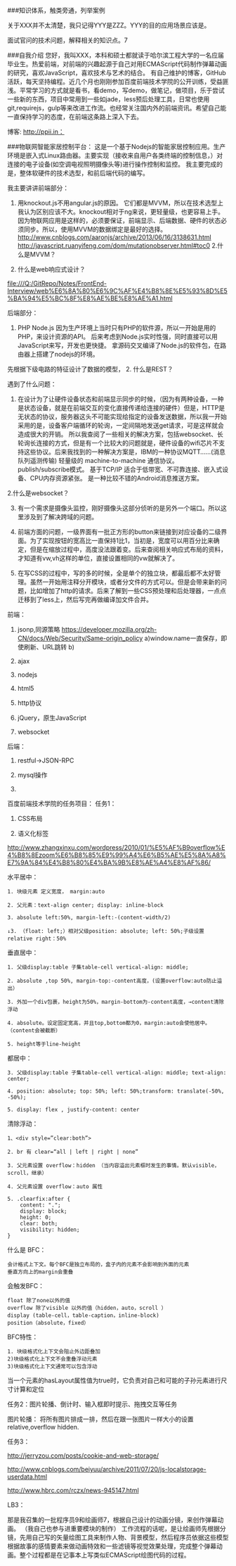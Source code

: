 ###知识体系，触类旁通，列举案例

关于XXX并不太清楚，我只记得YYY是ZZZ。YYY的目的应用场景应该是。

面试官问的技术问题，解释相关的知识点。7

###自我介绍
您好，我叫XXX，本科和硕士都就读于哈尔滨工程大学的一名应届毕业生。热爱前端，对前端的兴趣起源于自己对用ECMAScript代码制作弹幕动画的研究，喜欢JavaScript，喜欢技术与艺术的结合。
有自己维护的博客，GitHub活跃，每天坚持编程。近几个月也刚刚参加百度前端技术学院的公开训练，受益匪浅。平常学习的方式就是看书，看demo，写demo，做笔记，做项目，乐于尝试一些新的东西，项目中常用到一些如jade，less预后处理工具，日常也使用git,requirejs，gulp等来改进工作流。也经常关注国内外的前端资讯。希望自己能一直保持学习的态度，在前端这条路上深入下去。


博客: http://ppii.in：

###物联网智能家居控制平台：
这是一个基于Nodejs的智能家居控制应用。生产环境是嵌入式Linux路由器。主要实现（接收来自用户各类终端的控制信息，）对连接的电子设备(如空调电视照明摄像头等)进行操作控制和监控。
我主要完成的是，整体软硬件的技术选型，和前后端代码的编写。

我主要讲讲前端部分：
1. 用knockout.js不用angular.js的原因。
它们都是MVVM，所以在技术选型上我认为区别应该不大。knockout相对于ng来说，更轻量级，也更容易上手。
因为物联网应用是这样的，必须要保证，前端显示、后端数据、硬件的状态必须同步。所以，使用MVVM的数据绑定是最好的选择。
<http://www.cnblogs.com/aaronjs/archive/2013/06/16/3138631.html>
<http://javascript.ruanyifeng.com/dom/mutationobserver.html#toc0>
2.什么是MVVM？

3. 什么是web响应式设计？

<file:///Q:/GitRepo/Notes/FrontEnd-Interview/web%E6%8A%80%E6%9C%AF%E4%B8%8E%E5%93%8D%E5%BA%94%E5%BC%8F%E8%AE%BE%E8%AE%A1.html>

后端部分：
1. PHP Node.js
因为生产环境上当时只有PHP的软件源，所以一开始是用的PHP，来设计资源的API。
后来考虑到Node.js实时性强，同时直接可以用JavaScript来写，开发也更快捷。
拿源码交叉编译了Node.js的软件包，在路由器上搭建了nodejs的环境。

先根据下级电路的特征设计了数据的模型，
2. 什么是REST？

遇到了什么问题：
1. 在设计为了让硬件设备状态和前端显示同步的时候，（因为有两种设备，一种是状态设备，就是在前端交互的变化直接传递给连接的硬件）但是，HTTP是无状态的协议，服务器这头不可能实现给指定的设备发送数据，所以我一开始采用的是，设备客户端循环的轮询，一定间隔地发送get请求，可是这样就会造成很大的开销。
所以我查阅了一些相关的解决方案，包括websocket、长轮询长连接的方式，但是有一个比较大的问题就是，硬件设备的wifi芯片不支持这些协议。后来我找到的一种解决方案是，IBM的一种协议MQTT……(消息队列遥测传输)
    轻量级的 machine-to-machine 通信协议。
    publish/subscribe模式。
    基于TCP/IP
    适合于低带宽、不可靠连接、嵌入式设备、CPU内存资源紧张。
    是一种比较不错的Android消息推送方案。

2.什么是websocket？

3. 有一个需求是摄像头监控，刚好摄像头这部分侦听的是另外一个端口。所以这里涉及到了解决跨域的问题。

4. 前端方面的问题，一级界面有一批正方形的button来链接到对应设备的二级界面。为了实现按钮的宽高比一直保持1比1，当初是，宽度可以用百分比来确定，但是在缩放过程中，高度没法跟着变。后来查阅相关响应式布局的资料，才知道有vw,vh这样的单位，直接设置相同的vw就解决了。

5. 在写CSS的过程中，写的多的时候，全是单个的独立块，都最后都不太好管理。虽然一开始用注释分开模块，或者分文件的方式可以。但是会带来新的问题，比如增加了http的请求。后来了解到一些CSS预处理和后处理器，一点点迁移到了less上，然后写完再做编译加文件合并。

前端：
1. jsonp,同源策略
<https://developer.mozilla.org/zh-CN/docs/Web/Security/Same-origin_policy>
    a)window.name一直保存，即使刷新、URL跳转
    b)

3. ajax

4. nodejs

5. html5

6. http协议

7. jQuery，原生JavaScript

8. websocket



后端：
 1. restful→JSON-RPC

 2. mysql操作

 3. 
百度前端技术学院的任务项目：
任务1：
1. CSS布局 

2. 语义化标签

http://www.zhangxinxu.com/wordpress/2010/01/%E5%AF%B9overflow%E4%B8%8Ezoom%E6%B8%85%E9%99%A4%E6%B5%AE%E5%8A%A8%E7%9A%84%E4%B8%80%E4%BA%9B%E8%AE%A4%E8%AF%86/

水平居中：

    1. 块级元素 定义宽度， margin:auto

    2. 父元素：text-align center; display: inline-block

    3. absolute left:50%, margin-left:-(content-width/2)

    ↓3. （float: left;）相对父级position: absolute; left: 50%;子级设置relative right：50%

垂直居中：

    1. 父级display:table 子集table-cell vertical-align: middle; 

    2. absolute ,top 50%, margin-top:-content高度，(设置overflow:auto防止溢出）

    3. 外加一个div包裹，height为50%，margin-bottom为-content高度，→content清除浮动

    4. absolute。设定固定宽高，并且top,bottom都为0，margin:auto会使他居中。（content会被截断）

    5. height等于line-height

都居中：

    3. 父级display:table 子集table-cell vertical-align: middle; text-align: center;

    4. position: absolute; top: 50%; left: 50%;transform: translate(-50%, -50%);

    5. display: flex , justify-content: center

清除浮动：

    1、<div style=”clear:both”>

    2. br 有 clear=“all | left | right | none” 

    3. 父元素设置 overflow：hidden （当内容溢出元素框时发生的事情。默认visible，scroll，继承）

    4. 父元素设置 overflow：auto 属性

    5. .clearfix:after {
        content: ".";
        display: block;
        height: 0;
        clear: both;
        visibility: hidden;
    }

什么是 BFC：

    会计格式上下文。每个BFC是独立布局的，盒子内的元素不会影响到外面的元素
    垂直方向上的margin会重叠

会触发BFC：

    float 除了none以外的值 
    overflow 除了visible 以外的值（hidden，auto，scroll ） 
    display (table-cell，table-caption，inline-block) 
    position（absolute，fixed）

BFC特性：

    1. 块级格式化上下文会阻止外边距叠加 
    2)块级格式化上下文不会重叠浮动元素
    3)块级格式化上下文通常可以包含浮动

当一个元素的hasLayout属性值为true时，它负责对自己和可能的子孙元素进行尺寸计算和定位

任务2：图片轮播、倒计时、输入框即时提示、拖拽交互等任务

图片轮播：
将所有图片排成一排，然后在跟一张图片一样大小的设置relative,overflow hidden.

任务3：

http://jerryzou.com/posts/cookie-and-web-storage/

http://www.cnblogs.com/beiyuu/archive/2011/07/20/js-localstorage-userdata.html

http://www.hbrc.com/rczx/news-945147.html

LB3：

那是我召集的一批程序员9和绘画师7，根据自己设计的动画分镜，来创作弹幕动画。
（我自己也参与进重要模块的制作）
工作流程的话呢，是让绘画师先根据分镜，先用自己写的矢量绘图工具来制作人物、背景模型，然后程序员依据这些模型根据故事的感情要素来做动画特效和一些滤镜等视觉效果处理，完成整个弹幕动画。整个过程都是在记事本上写类似ECMAScript绘图代码的过程。